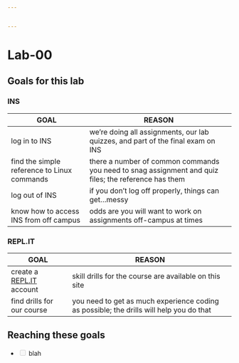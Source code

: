 ```yaml
---


---
```


<h1 id="lab-00">Lab-00</h1>
<h2 id="goals-for-this-lab">Goals for this lab</h2>
<h3 id="ins">INS</h3>

<table>
<thead>
<tr>
<th>GOAL</th>
<th>REASON</th>
</tr>
</thead>
<tbody>
<tr>
<td>log in to INS</td>
<td>we’re doing all assignments, our lab quizzes, and part of the final exam on INS</td>
</tr>
<tr>
<td>find the simple reference to Linux commands</td>
<td>there a number of common commands you need to snag assignment and quiz files; the reference has them</td>
</tr>
<tr>
<td>log out of INS</td>
<td>if you don’t log off properly, things can get…messy</td>
</tr>
<tr>
<td>know how to access INS from off campus</td>
<td>odds are you will want to work on assignments off-campus at times</td>
</tr>
</tbody>
</table><h3 id="spanrepl.itspan"><span>REPL.IT</span></h3>

<table>
<thead>
<tr>
<th>GOAL</th>
<th>REASON</th>
</tr>
</thead>
<tbody>
<tr>
<td>create a <a href="http://REPL.IT">REPL.IT</a> account</td>
<td>skill drills for the course are available on this site</td>
</tr>
<tr>
<td>find drills for our course</td>
<td>you need to get as much experience coding as possible; the drills will help you do that</td>
</tr>
</tbody>
</table><h2 id="reaching-these-goals">Reaching these goals</h2>
<ul>
<li class="task-list-item"><input type="checkbox" class="task-list-item-checkbox" disabled=""> blah</li>
</ul>
<!--stackedit_data:&#10;eyJoaXN0b3J5IjpbLTc4MzIwMDIyOF19&#10;-->

